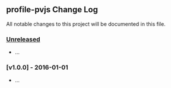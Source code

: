## profile-pvjs Change Log

All notable changes to this project will be documented in this file.

### [Unreleased][unreleased]

- ...

### [v1.0.0] - 2016-01-01

- ...

[unreleased]: https://github.com//profile-pvjs/compare/v1.0.0...HEAD
[v0.0.1]: https://github.com//profile-pvjs/compare/v0.0.0...v1.0.0
